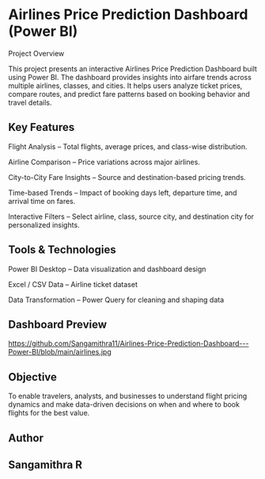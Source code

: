 # Airlines Price Prediction Dashboard (Power BI)
Project Overview

This project presents an interactive Airlines Price Prediction Dashboard built using Power BI. The dashboard provides insights into airfare trends across multiple airlines, classes, and cities. It helps users analyze ticket prices, compare routes, and predict fare patterns based on booking behavior and travel details.

## Key Features

Flight Analysis – Total flights, average prices, and class-wise distribution.

Airline Comparison – Price variations across major airlines.

City-to-City Fare Insights – Source and destination-based pricing trends.

Time-based Trends – Impact of booking days left, departure time, and arrival time on fares.

Interactive Filters – Select airline, class, source city, and destination city for personalized insights.

## Tools & Technologies

Power BI Desktop – Data visualization and dashboard design

Excel / CSV Data – Airline ticket dataset

Data Transformation – Power Query for cleaning and shaping data

## Dashboard Preview

https://github.com/Sangamithra11/Airlines-Price-Prediction-Dashboard---Power-BI/blob/main/airlines.jpg

## Objective

To enable travelers, analysts, and businesses to understand flight pricing dynamics and make data-driven decisions on when and where to book flights for the best value.

## Author

## Sangamithra R
